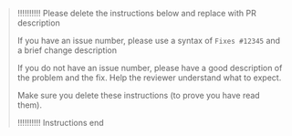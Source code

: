 > !!!!!!!!!! Please delete the instructions below and replace with PR description
>
> If you have an issue number, please use a syntax of
> `Fixes #12345` and a brief change description
>
> If you do not have an issue number, please have a good description of
> the problem and the fix. Help the reviewer understand what to expect.
>
> Make sure you delete these instructions (to prove you have read them).
>
> !!!!!!!!!! Instructions end

